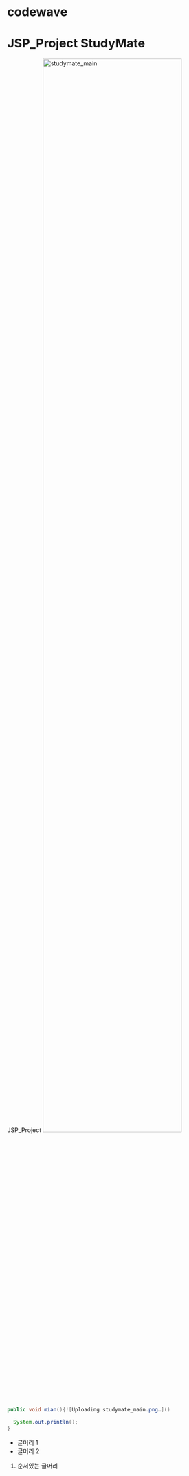 # codewave
# JSP_Project StudyMate
JSP_Project
<img width="80%" alt="studymate_main" src="https://github.com/sangsucho/studymate/assets/123713707/dec37a5d-b5bb-41ad-b41c-8fee70dd50c6">


``` java
public void mian(){![Uploading studymate_main.png…]()

  System.out.println();
}
```

- 글머리 1
- 글머리 2

1. 순서있는 글머리
